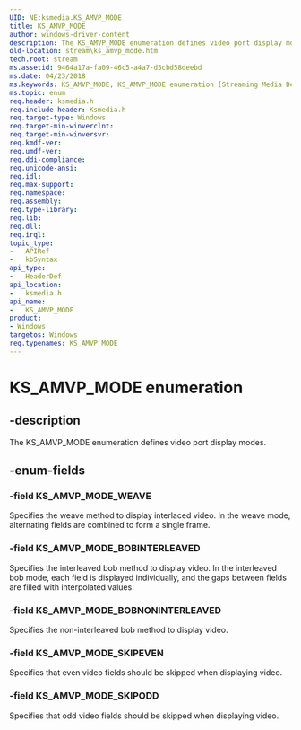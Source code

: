 ```yaml
---
UID: NE:ksmedia.KS_AMVP_MODE
title: KS_AMVP_MODE
author: windows-driver-content
description: The KS_AMVP_MODE enumeration defines video port display modes.
old-location: stream\ks_amvp_mode.htm
tech.root: stream
ms.assetid: 9464a17a-fa09-46c5-a4a7-d5cbd58deebd
ms.date: 04/23/2018
ms.keywords: KS_AMVP_MODE, KS_AMVP_MODE enumeration [Streaming Media Devices], KS_AMVP_MODE_BOBINTERLEAVED, KS_AMVP_MODE_BOBNONINTERLEAVED, KS_AMVP_MODE_SKIPEVEN, KS_AMVP_MODE_SKIPODD, KS_AMVP_MODE_WEAVE, ksmedia/KS_AMVP_MODE, ksmedia/KS_AMVP_MODE_BOBINTERLEAVED, ksmedia/KS_AMVP_MODE_BOBNONINTERLEAVED, ksmedia/KS_AMVP_MODE_SKIPEVEN, ksmedia/KS_AMVP_MODE_SKIPODD, ksmedia/KS_AMVP_MODE_WEAVE, stream.ks_amvp_mode, vidcapstruct_64634d5e-72a6-4300-9fa9-e1d6859f0813.xml
ms.topic: enum
req.header: ksmedia.h
req.include-header: Ksmedia.h
req.target-type: Windows
req.target-min-winverclnt: 
req.target-min-winversvr: 
req.kmdf-ver: 
req.umdf-ver: 
req.ddi-compliance: 
req.unicode-ansi: 
req.idl: 
req.max-support: 
req.namespace: 
req.assembly: 
req.type-library: 
req.lib: 
req.dll: 
req.irql: 
topic_type:
-	APIRef
-	kbSyntax
api_type:
-	HeaderDef
api_location:
-	ksmedia.h
api_name:
-	KS_AMVP_MODE
product:
- Windows
targetos: Windows
req.typenames: KS_AMVP_MODE
---
```


# KS_AMVP_MODE enumeration


## -description


The KS_AMVP_MODE enumeration defines video port display modes.


## -enum-fields




### -field KS_AMVP_MODE_WEAVE

Specifies the weave method to display interlaced video. In the weave mode, alternating fields are combined to form a single frame.


### -field KS_AMVP_MODE_BOBINTERLEAVED

Specifies the interleaved bob method to display video. In the interleaved bob mode, each field is displayed individually, and the gaps between fields are filled with interpolated values.


### -field KS_AMVP_MODE_BOBNONINTERLEAVED

Specifies the non-interleaved bob method to display video.


### -field KS_AMVP_MODE_SKIPEVEN

Specifies that even video fields should be skipped when displaying video.


### -field KS_AMVP_MODE_SKIPODD

Specifies that odd video fields should be skipped when displaying video.

